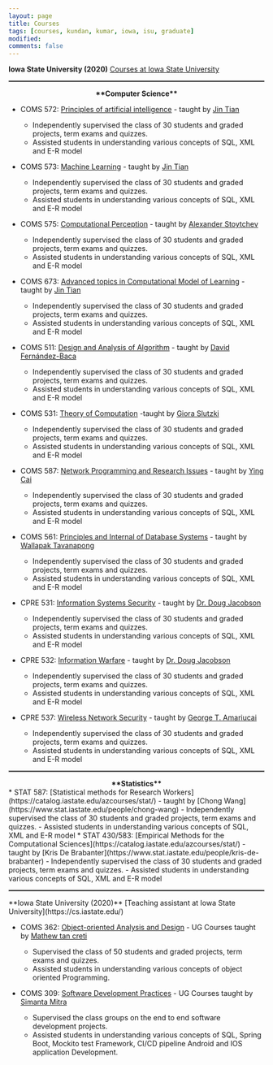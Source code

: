 ```yaml
---
layout: page
title: Courses
tags: [courses, kundan, kumar, iowa, isu, graduate]
modified:
comments: false
---
```

**Iowa State University (2020)** [Courses at Iowa State University](https://cs.iastate.edu/)
<hr style="border:1px solid gray">
<div align="center">
  <b>**Computer Science**</b>
</div>

* COMS 572: [Principles of artificial intelligence](https://catalog.iastate.edu/azcourses/com_s/) - taught by [Jin Tian](https://www.cs.iastate.edu/people/jin-tian)
    - Independently supervised the class of 30 students and graded projects, term exams and quizzes.
    - Assisted students in understanding various concepts of SQL, XML and E-R model

* COMS 573: [Machine Learning](https://catalog.iastate.edu/azcourses/com_s/) - taught by [Jin Tian](https://www.cs.iastate.edu/people/jin-tian)
    - Independently supervised the class of 30 students and graded projects, term exams and quizzes.
    - Assisted students in understanding various concepts of SQL, XML and E-R model
* COMS 575: [Computational Perception](https://catalog.iastate.edu/azcourses/com_s/) - taught by [Alexander Stoytchev](https://www.ece.iastate.edu/~alexs/)
    - Independently supervised the class of 30 students and graded projects, term exams and quizzes.
    - Assisted students in understanding various concepts of SQL, XML and E-R model
* COMS 673: [Advanced topics in Computational Model of Learning](https://catalog.iastate.edu/azcourses/com_s/) - taught by [Jin Tian](https://www.cs.iastate.edu/people/jin-tian)
    - Independently supervised the class of 30 students and graded projects, term exams and quizzes.
    - Assisted students in understanding various concepts of SQL, XML and E-R model
* COMS 511: [Design and Analysis of Algorithm](https://catalog.iastate.edu/azcourses/com_s/) - taught by [David Fernández-Baca](https://www.cs.iastate.edu/people/david-fern%C3%A1ndez-baca)
    - Independently supervised the class of 30 students and graded projects, term exams and quizzes.
    - Assisted students in understanding various concepts of SQL, XML and E-R model
* COMS 531: [Theory of Computation](https://catalog.iastate.edu/azcourses/com_s/) -taught by [Giora Slutzki](https://www.cs.iastate.edu/people/giora-slutzki)
    - Independently supervised the class of 30 students and graded projects, term exams and quizzes.
    - Assisted students in understanding various concepts of SQL, XML and E-R model
* COMS 587: [Network Programming and Research Issues](https://catalog.iastate.edu/azcourses/com_s/) - taught by [Ying Cai](https://www.cs.iastate.edu/people/ying-cai)
    - Independently supervised the class of 30 students and graded projects, term exams and quizzes.
    - Assisted students in understanding various concepts of SQL, XML and E-R model
* COMS 561: [Principles and Internal of Database Systems](https://catalog.iastate.edu/azcourses/com_s/) - taught by [Wallapak Tavanapong](https://www.cs.iastate.edu/people/wallapak-tavanapong-0)
    - Independently supervised the class of 30 students and graded projects, term exams and quizzes.
    - Assisted students in understanding various concepts of SQL, XML and E-R model
* CPRE 531: [Information Systems Security](https://catalog.iastate.edu/azcourses/cpr_e/) -  taught by [Dr. Doug Jacobson](https://www.ece.iastate.edu/ece-directory/profile/dougj/)
    - Independently supervised the class of 30 students and graded projects, term exams and quizzes.
    - Assisted students in understanding various concepts of SQL, XML and E-R model
* CPRE 532: [Information Warfare](https://catalog.iastate.edu/azcourses/cpr_e/) -  taught by [Dr. Doug Jacobson](https://www.ece.iastate.edu/ece-directory/profile/dougj/)
    - Independently supervised the class of 30 students and graded projects, term exams and quizzes.
    - Assisted students in understanding various concepts of SQL, XML and E-R model
* CPRE 537: [Wireless Network Security](https://catalog.iastate.edu/azcourses/cpr_e/) -  taught by [George T. Amariucai](https://www.engineering.iastate.edu/people/profile/gamari/)
    - Independently supervised the class of 30 students and graded projects, term exams and quizzes.
    - Assisted students in understanding various concepts of SQL, XML and E-R model

<hr style="border:1px solid gray">
<div align="center">
<b>**Statistics**</b>
</div>
* STAT 587: [Statistical methods for Research Workers](https://catalog.iastate.edu/azcourses/stat/) -  taught by [Chong Wang](https://www.stat.iastate.edu/people/chong-wang)
    - Independently supervised the class of 30 students and graded projects, term exams and quizzes.
    - Assisted students in understanding various concepts of SQL, XML and E-R model
* STAT 430/583: [Empirical Methods for the Computational Sciences](https://catalog.iastate.edu/azcourses/stat/) -  taught by [Kris De Brabanter](https://www.stat.iastate.edu/people/kris-de-brabanter)
    - Independently supervised the class of 30 students and graded projects, term exams and quizzes.
    - Assisted students in understanding various concepts of SQL, XML and E-R model



<hr style="border:1px solid gray">
**Iowa State University (2020)** [Teaching assistant at Iowa State University](https://cs.iastate.edu/)

* COMS 362: [Object-oriented Analysis and Design](https://catalog.iastate.edu/azcourses/com_s/) - UG Courses taught by [Mathew tan creti](https://www.cs.iastate.edu/people/matthew-tan-creti)
    - Supervised the class of 50 students and graded projects, term exams and quizzes.
    - Assisted students in understanding various concepts of object oriented Programming.

* COMS 309: [Software Development Practices](https://catalog.iastate.edu/azcourses/com_s/) - UG Courses taught by [Simanta Mitra](https://www.cs.iastate.edu/people/simanta-mitra)
    - Supervised the class groups on the end to end software development projects.
    - Assisted students in understanding various concepts of SQL, Spring Boot, Mockito test Framework, CI/CD pipeline
     Android and IOS application Development.
